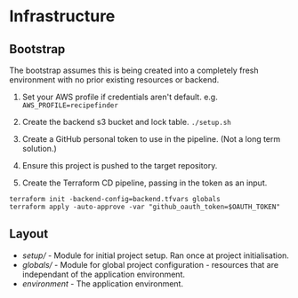 # Infrastructure

## Bootstrap

The bootstrap assumes this is being created into a completely fresh environment with no prior existing resources or backend.

1. Set your AWS profile if credentials aren't default. e.g.
`AWS_PROFILE=recipefinder`

2. Create the backend s3 bucket and lock table.
`./setup.sh`

3. Create a GitHub personal token to use in the pipeline. (Not a long term solution.)

4. Ensure this project is pushed to the target repository.

5. Create the Terraform CD pipeline, passing in the token as an input.
```
terraform init -backend-config=backend.tfvars globals
terraform apply -auto-approve -var "github_oauth_token=$OAUTH_TOKEN"
```

## Layout

* *setup/* - Module for initial project setup. Ran once at project initialisation.
* *globals/* - Module for global project configuration - resources that are independant of the application environment.
* *environment* - The application environment.
